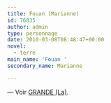 ```yaml
---
title: Fouan (Marianne)
id: 76835
author: admin
type: personnage
date: 2010-03-08T08:48:47+00:00
novel:
  - terre
main_name: 'Fouan '
secondary_name: Marianne

---
```

— Voir [GRANDE (La)][1].

 [1]: http://